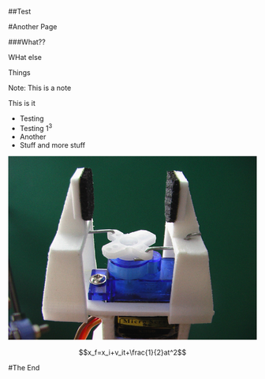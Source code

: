 ##Test



<!-- .slide: data-background="#ff0000" -->
#Another Page



###What??


WHat else



Things

Note: This is a note



This is it

- Testing <!-- .element: class="fragment"-->
- Testing $1^3$ <!-- .element: class="fragment"-->
- Another <!-- .element: class="fragment"-->
- Stuff and more stuff <!-- .element: class="fragment"-->



![](Gripper_display_large.jpg)



$$x_f=x_i+v_it+\frac{1}{2}at^2$$



#The End